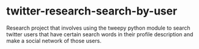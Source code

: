 twitter-research-search-by-user
===============================

Research project that involves using the tweepy python module to search twitter users that have certain search words in their profile description and make a social network of those users.

